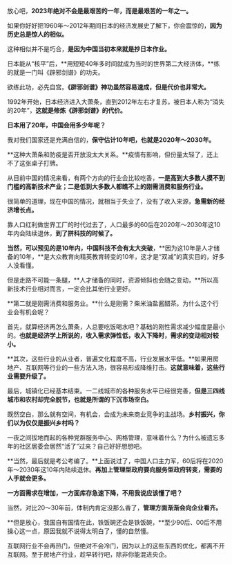 



放心吧，**2023年绝对不会是最艰苦的一年，而是最艰苦的一年之一。**

如果你好好把1960年～2012年期间日本的经济发展史了解下，你会震惊的，**因为历史总是惊人的相似。**

这种相似并不是巧合，**是因为中国当初本来就是抄日本作业。**

日本能从“核平”后，**用短短40年多时间就成为当时的世界第二大经济体，**练的就是一门叫《辟邪剑谱》的功夫。

欲练此功，必先自宫。**《辟邪剑谱》神功虽然容易速成，但是代价也非常大。**

1992年开始，日本经济进入大萧条，直到2012年左右才复苏，被日本人称为“消失的20年”，**这就是修炼《辟邪剑谱》的代价。**

**日本用了20年，中国会用多少年呢？**

我对我们国家还是充满自信的，**保守估计10年吧，也就是2020年～2030年。**

**这种大萧条和防疫是否开放没太大关系。**疫情有影响，但份量太轻了，还上不了这张桌子打牌。

从目前中国的情况来看，有两个方向的行业会比较吃香，**一是高到大多数人摸不到门槛的高新技术产业；二是低到大多数人都瞧不上的刚需消费和服务行业。**

很简单的道理，现在中国的情况，就相当于失业了，没有了收入来源，**急需新的经济增长点。**

靠人口红利做世界工厂的时代过去了，人口最多的60后在2020年～2030年这10年内会陆续退休，**到了拼科技的时候了。**

**当然，可以预见的是10年内，中国科技不会有太大突破**，**因为这10年是人才储备的10年，**是大众教育向精英教育转变的10年，这才是“双减”的真实目的，好多人没看懂。

但是走路不可能一条腿，**人才储备的同时，资源倾斜也会随之变动，**所以高新技术行业相对而言，一定会比其他行业更好。

**第二就是刚需消费和服务业。**什么是刚需？柴米油盐酱醋茶。为什么这个行业会有机会呢？

首先，就算经济再怎么萧条，人总要吃饭喝水吧？基础的刚性需求减少幅度是最小的。**也就是经济学上所说的，收入需求弹性低，收入下降时，需求的变动相对较小。**

**其次，这些行业的从业者，普遍文化程度不高，行业发展水平低。**如果用房地产、互联网等行业的一些方法入场，很容易形成降维打击。**这就意味着，这些行业需要升级了。**

最后，城镇化已经基本结束。一二线城市的各种服务水平已经很完善，**但是三四线城市和农村却完全脱节，也就是所谓的下沉市场空白。**

既然空白，那么就有空间，有机会，会成为未来商业竞争的主战场。**乡村振兴，你们以为仅仅是振兴乡村吗？**

一夜之间拔地而起的各种党群服务中心、网格管理，意味着什么？为什么被遗忘多年的社区居委会居然“活了”过来？自己好好想想吧。

**当然，最后就是考公考编了。**上面说过了，中国人口主力军，60后将在2020年～2030年这10年内陆续退休。**再加上管理型政府要向服务型政府转变，需要的人手就会更多。**

**一方面需求在增加，一方面库存急速下降，不用我说应该懂了吧？**

当然，对比20～30年前，体制内肯定没那么香了，**管理方面渐渐会向企业看齐。**

**但是放心，我国自有国情在此，铁饭碗还会是铁饭碗，**至少90后、00后不用操心这一点，原因我就不说得太明白了，懂的自然懂。

互联网行业不会再热门，但绝对不会冷门，因为以上的这些东西的优化，都离不开互联网。至于房地产行业，趁早转行吧，除非你能混进央企。





